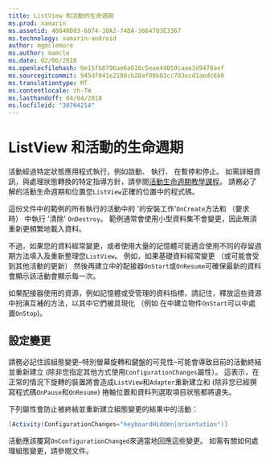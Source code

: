 ```yaml
---
title: ListView 和活動的生命週期
ms.prod: xamarin
ms.assetid: 40840D03-6074-30A2-74DA-3664703E3367
ms.technology: xamarin-android
author: mgmclemore
ms.author: mamcle
ms.date: 02/06/2018
ms.openlocfilehash: 6e15fb8796ae6a616c5eae44059caae3d9478aef
ms.sourcegitcommit: 945df041e2180cb20af08b83cc703ecd1aedc6b0
ms.translationtype: MT
ms.contentlocale: zh-TW
ms.lasthandoff: 04/04/2018
ms.locfileid: "30764214"
---
```

# <a name="listview-and-the-activity-lifecycle"></a>ListView 和活動的生命週期

活動經過特定狀態應用程式執行，例如啟動、 執行、 在暫停和停止。 如需詳細資訊，與處理狀態轉換的特定指導方針，請參閱[活動生命週期教學課程](~/android/app-fundamentals/activity-lifecycle/index.md)。
請務必了解的活動生命週期和位置您`ListView`正確的位置中的程式碼。

這份文件中的範例的所有執行的活動中的 '的安裝工作'`OnCreate`方法和 （要求時） 中執行 '清除' `OnDestroy`。 範例通常會使用小型資料集不會變更，因此無須重新更頻繁地載入資料。

不過，如果您的資料經常變更，或者使用大量的記憶體可能適合使用不同的存留週期方法填入及重新整理您`ListView`。 例如，如果基礎資料經常變更 （或可能會受到其他活動的更新） 然後再建立中的配接器`OnStart`或`OnResume`可確保最新的資料會顯示該活動會顯示每一次。

如果配接器使用的資源，例如記憶體或受管理的資料指標，請記住，釋放這些資源中扮演互補的方法，以其中它們被具現化 （例如 在中建立物件`OnStart`可以中處置`OnStop`)。


## <a name="configuration-changes"></a>設定變更

請務必記住該組態變更&ndash;特別螢幕旋轉和鍵盤的可見性&ndash;可能會導致目前的活動終結並重新建立 (除非您指定其他方式使用`ConfigurationChanges`屬性）。 這表示，在正常的情況下旋轉的裝置將會造成`ListView`和`Adapter`重新建立和 (除非您已經撰寫程式碼`OnPause`和`OnResume`) 捲軸位置和資料列選取項目狀態都將遺失。

下列屬性會防止被終結並重新建立組態變更的結果中的活動：

```csharp
[Activity(ConfigurationChanges="keyboardHidden|orientation")]
```

活動應該覆寫`OnConfigurationChanged`來適當地回應這些變更。 如需有關如何處理組態變更，請參閱文件。

